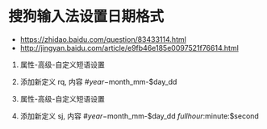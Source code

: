 # 搜狗输入法设置日期格式
- https://zhidao.baidu.com/question/83433114.html
- http://jingyan.baidu.com/article/e9fb46e185e0097521f76614.html


1. 属性-高级-自定义短语设置
1. 添加新定义 rq, 内容 #$year-$month_mm-$day_dd


1. 属性-高级-自定义短语设置
1. 添加新定义 sj, 内容 #$year-$month_mm-$day_dd $fullhour:$minute:$second
